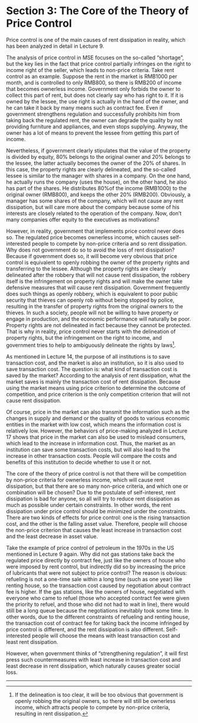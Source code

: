 # Section 3: The Core of the Theory of Price Control

Price control is one of the main causes of rent dissipation in reality, which has been analyzed in detail in Lecture 9.

The analysis of price control in MSE focuses on the so-called “shortage”, but the key lies in the fact that price control partially infringes on the right to income right of the seller, which leads to non-price criteria. Take rent control as an example. Suppose the rent in the market is RMB1000 per month, and is controlled to only RMB800, so there is RMB200 of income that becomes ownerless income. Government only forbids the owner to collect this part of rent, but does not clearly say who has right to it. If it is owned by the lessee, the use right is actually in the hand of the owner, and he can take it back by many means such as contract fee. Even if government strengthens regulation and successfully prohibits him from taking back the regulated rent, the owner can degrade the quality by not providing furniture and appliances, and even stops supplying. Anyway, the owner has a lot of means to prevent the lessee from getting this part of income.

Nevertheless, if government clearly stipulates that the value of the property is divided by equity, 80% belongs to the original owner and 20% belongs to the lessee, the latter actually becomes the owner of the 20% of shares. In this case, the property rights are clearly delineated, and the so-called lessee is similar to the manager with shares in a company. On the one hand, he actually runs the company (uses the house), on the other hand, he also has part of the shares. He distributes 80%of the income (RMB1000) to the original owner (RMB800), and keeps the other 20% (RMB200). Obviously, a manager has some shares of the company, which will not cause any rent dissipation, but will care more about the company because some of his interests are closely related to the operation of the company. Now, don’t many companies offer equity to the executives as motivations?

However, in reality, government that implements price control never does so. The regulated price becomes ownerless income, which causes self-interested people to compete by non-price criteria and so rent dissipation. Why does not government do so to avoid the loss of rent dissipation? Because if government does so, it will become very obvious that price control is equivalent to openly robbing the owner of the property rights and transferring to the lessee. Although the property rights are clearly delineated after the robbery that will not cause rent dissipation, the robbery itself is the infringement on property rights and will make the owner take defensive measures that will cause rent dissipation. Government frequently does such things as openly robbery, which is equivalent to poor public security that thieves can openly rob without being stopped by police, resulting in the transfer of property rights from the original owners to the thieves. In such a society, people will not be willing to have property or engage in production, and the economic performance will naturally be poor. Property rights are not delineated in fact because they cannot be protected. That is why in reality, price control never starts with the delineation of property rights, but the infringement on the right to income, and government tries to help to ambiguously delineate the rights by laws[^1].

As mentioned in Lecture 14, the purpose of all institutions is to save transaction cost, and the market is also an institution, so it is also used to save transaction cost. The question is: what kind of transaction cost is saved by the market? According to the analysis of rent dissipation, what the market saves is mainly the transaction cost of rent dissipation. Because using the market means using price criterion to determine the outcome of competition, and price criterion is the only competition criterion that will not cause rent dissipation.

Of course, price in the market can also transmit the information such as the changes in supply and demand or the quality of goods to various economic entities in the market with low cost, which means the information cost is relatively low. However, the behaviors of price-making analyzed in Lecture 17 shows that price in the market can also be used to mislead consumers, which lead to the increase in information cost. Thus, the market as an institution can save some transaction costs, but will also lead to the increase in other transaction costs. People will compare the costs and benefits of this institution to decide whether to use it or not.

The core of the theory of price control is not that there will be competition by non-price criteria for ownerless income, which will cause rent dissipation, but that there are so many non-price criteria, and which one or combination will be chosen? Due to the postulate of self-interest, rent dissipation is bad for anyone, so all will try to reduce rent dissipation as much as possible under certain constraints. In other words, the rent dissipation under price control should be minimized under the constraints. There are two kinds of effects for price control: one is the rising transaction cost, and the other is the falling asset value. Therefore, people will choose the non-price criterion that causes the least increase in transaction cost and the least decrease in asset value.

Take the example of price control of petroleum in the 1970s in the US mentioned in Lecture 9 again. Why did not gas stations take back the regulated price directly by contract fee, just like the owners of house who were imposed by rent control, but indirectly did so by increasing the price of lubricants that were not subject to price control? The reason is obvious: refueling is not a one-time sale within a long time (such as one year) like renting house, so the transaction cost caused by negotiation about contract fee is higher. If the gas stations, like the owners of house, negotiated with everyone who came to refuel (those who accepted contract fee were given the priority to refuel, and those who did not had to wait in line), there would still be a long queue because the negotiations inevitably took some time. In other words, due to the different constraints of refueling and renting house, the transaction cost of contract fee for taking back the income infringed by price control is different, and the rent dissipation is also different. Self-interested people will choose the means with least transaction cost and least rent dissipation.

However, when government thinks of “strengthening regulation”, it will first press such countermeasures with least increase in transaction cost and least decrease in rent dissipation, which naturally causes greater social loss.

- - - -

[^1]: If the delineation is too clear, it will be too obvious that government is openly robbing the original owners, so there will still be ownerless income, which attracts people to compete by non-price criteria, resulting in rent dissipation.
